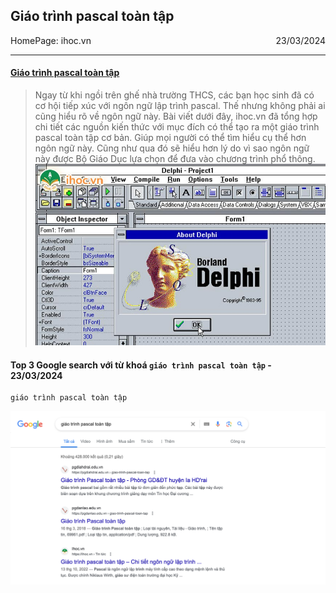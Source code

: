 ## Giáo trình pascal toàn tập

<div style="display: flex; justify-content: space-between; align-items: center; align-content: flex-end">
<div style="text-align:left">
    <div style="text-align:left;">HomePage: ihoc.vn</div>
</div>
<div style=" display: flex; flex-direction: column; justify-content: center; align-items: flex-end; align-content: center;">
    <div style="text-align:right">23/03/2024</div>
</div>
</div>

---

#### [Giáo trình pascal toàn tập](https://ihoc.vn/tin-tuc/giao-trinh-pascal-toan-tap.html)

> Ngay từ khi ngồi trên ghế nhà trường THCS, các bạn học sinh đã có cơ hội tiếp xúc với ngôn ngữ lập trình pascal. Thế
> nhưng không phải ai cũng hiểu rõ về ngôn ngữ này. Bài viết dưới đây, ihoc.vn đã tổng hợp chi tiết các nguồn kiến thức
> với mục đích có thể tạo ra một giáo trình pascal toàn tập cơ bản. Giúp mọi người có thể tìm hiểu cụ thể hơn ngôn ngữ
> này. Cũng như qua đó sẽ hiểu hơn lý do vì sao ngôn ngữ này được Bộ Giáo Dục lựa chọn để đưa vào chương trình phổ
> thông.
![img_7.png](img_7.png)

#### Top 3 Google search với từ khoá `giáo trình pascal toàn tập` - 23/03/2024

```
giáo trình pascal toàn tập
```

![img_6.png](img_6.png)